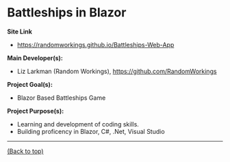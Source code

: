 # Battleships in Blazor
**Site Link**
- https://randomworkings.github.io/Battleships-Web-App

**Main Developer(s):**
- Liz Larkman (Random Workings), https://github.com/RandomWorkings

**Project Goal(s):**
- Blazor Based Battleships Game

**Project Purpose(s):**
- Learning and development of coding skills.
- Building proficency in Blazor, C#, .Net, Visual Studio

---

[(Back to top)](README.md)
